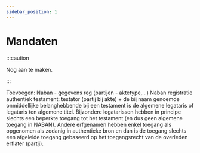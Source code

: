 ```yaml
---
sidebar_position: 1
---
```


# Mandaten

:::caution

Nog aan te maken.

:::

Toevoegen:
Naban - gegevens reg (partijen - aktetype,...)
Naban registratie authentiek testament: testator (partij bij akte) + de bij naam genoemde onmiddellijke belanghebbende bij een testament is de algemene legataris of legataris ten algemene titel. Bijzondere legatarissen hebben in principe slechts een beperkte toegang tot het testament (en dus geen algemene toegang in NABAN). Andere erfgenamen hebben enkel toegang als opgenomen als zodanig in authentieke bron en dan is de toegang slechts een afgeleide toegang gebaseerd op het toegangsrecht van de overleden erflater (partij).
